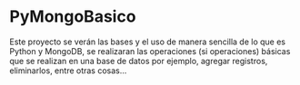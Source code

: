 # PyMongoBasico
Este proyecto se verán las bases y el uso de manera sencilla de lo que es Python y MongoDB, se realizaran las operaciones (si operaciones) básicas que se realizan en una base de datos por   ejemplo, agregar registros, eliminarlos, entre otras cosas...
